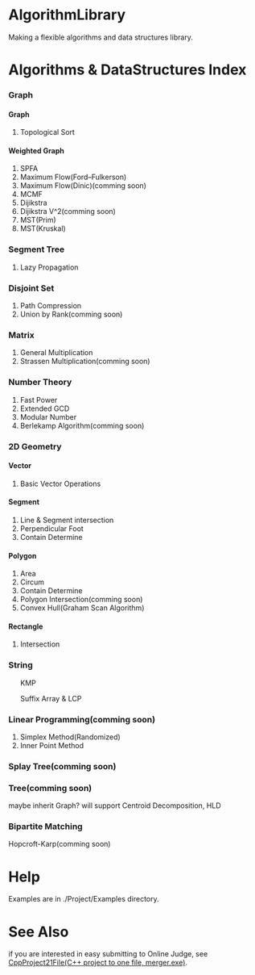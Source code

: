 # AlgorithmLibrary
Making a flexible algorithms and data structures library.

# Algorithms & DataStructures Index
<h3>Graph</h3>
  <h4>Graph</h4>
    <ol><li>Topological Sort</li></ol>
  <h4>Weighted Graph</h4><ol>
    <li>SPFA</li>
    <li>Maximum Flow(Ford–Fulkerson)</li>
    <li>Maximum Flow(Dinic)(comming soon)</li>
    <li>MCMF</li>
    <li>Dijikstra</li>
    <li>Dijikstra V^2(comming soon)</li>
    <li>MST(Prim)</li>
    <li>MST(Kruskal)</li></ol>
<h3>Segment Tree</h3>
  <ol><li>Lazy Propagation</li></ol>
<h3>Disjoint Set</h3>
  <ol><li>Path Compression</li>
  <li>Union by Rank(comming soon)</li></ol>
<h3>Matrix</h3><ol>
  <li>General Multiplication</li>  
  <li>Strassen Multiplication(comming soon)</li></ol>
<h3>Number Theory</h3><ol>
  <li>Fast Power</li>
  <li>Extended GCD</li>
  <li>Modular Number</li>
  <li>Berlekamp Algorithm(comming soon)</li></ol>
<h3>2D Geometry</h3>
  <h4>Vector</h4><ol>
    <li>Basic Vector Operations</li>
  </ol>
  <h4>Segment</h4><ol>
    <li>Line & Segment intersection</li>
    <li>Perpendicular Foot</li>
    <li>Contain Determine</li>
  </ol>
  <h4>Polygon</h4><ol>
    <li>Area</li>
    <li>Circum</li>
    <li>Contain Determine</li>
    <li>Polygon Intersection(comming soon)</li>
    <li>Convex Hull(Graham Scan Algorithm)</li>
  </ol>
  <h4>Rectangle</h4><ol>
    <li>Intersection</li>
  </ol>
<h3>String</h3>
  <ol><p>KMP</p>
  <p>Suffix Array & LCP</p></ol>
<h3>Linear Programming(comming soon)</h3>
  <ol><li>Simplex Method(Randomized)</li>
  <li>Inner Point Method</li></ol>
<h3>Splay Tree(comming soon)</h3>
<h3>Tree(comming soon)</h3>
  <p>maybe inherit Graph? will support Centroid Decomposition, HLD</p>
<h3>Bipartite Matching</h3>
Hopcroft-Karp(comming soon)

# Help
Examples are in ./Project/Examples directory.

# See Also
if you are interested in easy submitting to Online Judge, see <a href="https://github.com/Lobo-Prix/CppProject21File">CppProject21File(C++ project to one file, merger.exe)</a>.
